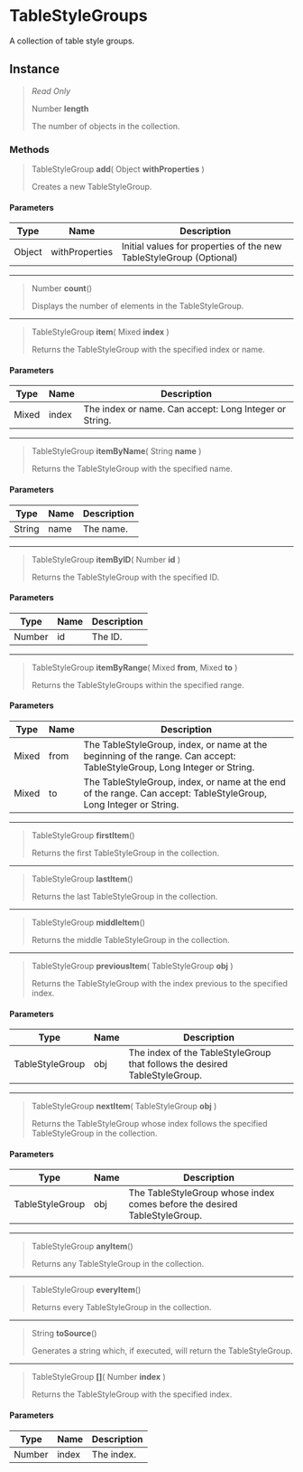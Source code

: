 # TableStyleGroups
A collection of table style groups.

## Instance
> *Read Only* 
> 
> Number **length** 
>
> The number of objects in the collection.

### Methods
> TableStyleGroup **add**( Object **withProperties** )
> 
> Creates a new TableStyleGroup.
#### Parameters
| Type | Name | Description |
|---|---|---|
| Object | withProperties | Initial values for properties of the new TableStyleGroup (Optional) |

*** 
> Number **count**()
> 
> Displays the number of elements in the TableStyleGroup.
*** 
> TableStyleGroup **item**( Mixed **index** )
> 
> Returns the TableStyleGroup with the specified index or name.
#### Parameters
| Type | Name | Description |
|---|---|---|
| Mixed | index | The index or name. Can accept: Long Integer or String. |

*** 
> TableStyleGroup **itemByName**( String **name** )
> 
> Returns the TableStyleGroup with the specified name.
#### Parameters
| Type | Name | Description |
|---|---|---|
| String | name | The name. |

*** 
> TableStyleGroup **itemByID**( Number **id** )
> 
> Returns the TableStyleGroup with the specified ID.
#### Parameters
| Type | Name | Description |
|---|---|---|
| Number | id | The ID. |

*** 
> TableStyleGroup **itemByRange**( Mixed **from**, Mixed **to** )
> 
> Returns the TableStyleGroups within the specified range.
#### Parameters
| Type | Name | Description |
|---|---|---|
| Mixed | from | The TableStyleGroup, index, or name at the beginning of the range. Can accept: TableStyleGroup, Long Integer or String. |
| Mixed | to | The TableStyleGroup, index, or name at the end of the range. Can accept: TableStyleGroup, Long Integer or String. |

*** 
> TableStyleGroup **firstItem**()
> 
> Returns the first TableStyleGroup in the collection.
*** 
> TableStyleGroup **lastItem**()
> 
> Returns the last TableStyleGroup in the collection.
*** 
> TableStyleGroup **middleItem**()
> 
> Returns the middle TableStyleGroup in the collection.
*** 
> TableStyleGroup **previousItem**( TableStyleGroup **obj** )
> 
> Returns the TableStyleGroup with the index previous to the specified index.
#### Parameters
| Type | Name | Description |
|---|---|---|
| TableStyleGroup | obj | The index of the TableStyleGroup that follows the desired TableStyleGroup. |

*** 
> TableStyleGroup **nextItem**( TableStyleGroup **obj** )
> 
> Returns the TableStyleGroup whose index follows the specified TableStyleGroup in the collection.
#### Parameters
| Type | Name | Description |
|---|---|---|
| TableStyleGroup | obj | The TableStyleGroup whose index comes before the desired TableStyleGroup. |

*** 
> TableStyleGroup **anyItem**()
> 
> Returns any TableStyleGroup in the collection.
*** 
> TableStyleGroup **everyItem**()
> 
> Returns every TableStyleGroup in the collection.
*** 
> String **toSource**()
> 
> Generates a string which, if executed, will return the TableStyleGroup.
*** 
> TableStyleGroup **[]**( Number **index** )
> 
> Returns the TableStyleGroup with the specified index.
#### Parameters
| Type | Name | Description |
|---|---|---|
| Number | index | The index. |


